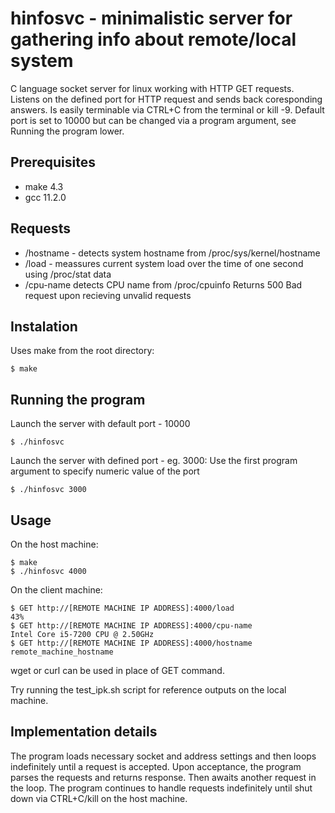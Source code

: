 # hinfosvc - minimalistic server for gathering info about remote/local system
C language socket server for linux working with HTTP GET requests. Listens on the defined port for HTTP request and sends back coresponding answers. Is easily terminable via CTRL+C from the terminal or kill -9. Default port is set to 10000 but can be changed via a program argument, see Running the program lower.

## Prerequisites
* make 4.3
* gcc 11.2.0

## Requests
* /hostname - detects system hostname from /proc/sys/kernel/hostname
* /load - meassures current system load over the time of one second using /proc/stat data
* /cpu-name detects CPU name from /proc/cpuinfo
Returns 500 Bad request upon recieving unvalid requests

## Instalation
Uses make from the root directory:
```
$ make 
```

## Running the program
Launch the server with default port - 10000
```
$ ./hinfosvc
```

Launch the server with defined port - eg. 3000: Use the first program argument to specify numeric value of the port
```
$ ./hinfosvc 3000
```

## Usage
On the host machine:
```
$ make
$ ./hinfosvc 4000
```

On the client machine:
```
$ GET http://[REMOTE MACHINE IP ADDRESS]:4000/load 
43%
$ GET http://[REMOTE MACHINE IP ADDRESS]:4000/cpu-name
Intel Core i5-7200 CPU @ 2.50GHz
$ GET http://[REMOTE MACHINE IP ADDRESS]:4000/hostname
remote_machine_hostname
```

wget or curl can be used in place of GET command.

Try running the test_ipk.sh script for reference outputs on the local machine.


## Implementation details
The program loads necessary socket and address settings and then loops indefinitely until a request is accepted. Upon acceptance, the program parses the requests and returns response. Then awaits another request in the loop. The program continues to handle requests indefinitely until shut down via CTRL+C/kill on the host machine.


